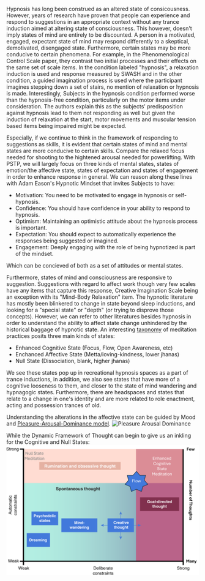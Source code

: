 Hypnosis has long been construed as an altered state of consicousness. However, years of research have proven that people can experience and respond to suggestions in an appropriate context without any trance induction aimed at altering state of consciousness. This however, doesn't imply states of mind are entirely to be discounted. A person in a motivated, engaged, expectant state of mind may respond differently to a skeptical, demotivated, disengaged state. Furthermore, certain states may be more conducive to certain phenomena. For example, in the Phenomenological Control Scale paper, they contrast two initial processes and their effects on the same set of scale items. In the condition labeled "hypnosis", a relaxation induction is used and response measured by SWASH and in the other condition, a guided imagination process is used where the participant imagines stepping down a set of stairs, no mention of relaxation or hypnosis is made. Interestingly, Subjects in the hypnosis condition performed worse than the hypnosis-free condition, particularly on the motor items under consideration. The authors explain this as the subjects' predisposition against hypnosis lead to them not responding as well but given the induction of relaxation at the start, motor movements and muscular tension based items being impaired might be expected.

Especially, if we continue to think in the framework of responding to suggestions as skills, it is evident that certain states of mind and mental states are more conducive to certain skills. Compare the relaxed focus needed for shooting to the hightened arousal needed for powerlifting. With PSTP, we will largely focus on three kinds of mental states, states of emotion/the affective state, states of expectation and states of engagement in order to enhance response in general. We can reason along these lines with Adam Eason's Hypnotic Mindset that invites Subjects to have:

* Motivation: You need to be motivated to engage in hypnosis or self-hypnosis.
* Confidence: You should have confidence in your ability to respond to hypnosis.
* Optimism: Maintaining an optimistic attitude about the hypnosis process is important.
* Expectation: You should expect to automatically experience the responses being suggested or imagined.
* Engagement: Deeply engaging with the role of being hypnotized is part of the mindset.

Which can be concieved of both as a set of attitudes or mental states.

Furthermore, states of mind and consciousness are responsive to suggestion. Suggestions with regard to affect work though very few scales have any items that capture this response, Creative Imagination Scale being an exception with its "Mind-Body Relaxation" item. The hypnotic literature has mostly been blinkered to change in state beyond sleep inductions, and looking for a "special state" or "depth" (or trying to disprove those concepts). However, we can refer to other literatures besides hypnosis in order to understand the ability to affect state change unhindered by the historical baggage of hypnotic state. An interesting [taxonomy](https://www.ncbi.nlm.nih.gov/pmc/articles/PMC3834522/) of meditation practices posits three main kinds of states:

* Enhanced Cognitive State (Focus, Flow, Open Awareness, etc)
* Enchanced Affective State (Metta/loving-kindness, lower jhanas)
* Null State (Dissociation, blank, higher jhanas)

We see these states pop up in recreational hypnosis spaces as a part of trance inductions, in addition, we also see states that have more of a cognitive looseness to them, and closer to the state of mind wandering and hypnagogic states. Furthermore, there are headspaces and states that relate to a change in one's identity and are more related to role enactment, acting and possession trances of old.

Understanding the alterations in the affective state can be guided by Mood and [Pleasure-Arousal-Dominance model](https://en.wikipedia.org/wiki/PAD_emotional_state_model). 
![Pleasure Arousal Dominance](https://upload.wikimedia.org/wikipedia/commons/thumb/0/0f/PAD_emotional_state_model_Page_1.png/1024px-PAD_emotional_state_model_Page_1.png)

While the Dynamic Framework of Thought can begin to give us an inkling for the Cognitive and Null States:
![Dynamic Framework of Thought Reworked](https://github.com/Wordweaver-EH/PSTP/blob/main/images/DFTReworked.png)

